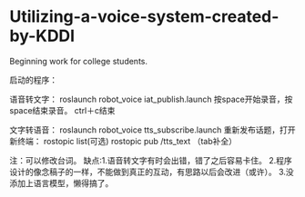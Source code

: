 # Utilizing-a-voice-system-created-by-KDDI
Beginning work for college students.

启动的程序：

语音转文字：
roslaunch robot_voice iat_publish.launch
按space开始录音，按space结束录音。
ctrl＋c结束

文字转语音：
roslaunch robot_voice tts_subscribe.launch
重新发布话题，打开新终端：
rostopic list(可选)
rostopic pub /tts_text （tab补全）

注：可以修改台词。
缺点:1.语音转文字有时会出错，错了之后容易卡住。
    2.程序设计的像念稿子的一样，不能做到真正的互动，有思路以后会改进（或许）。
    3.没添加上语言模型，懒得搞了。

